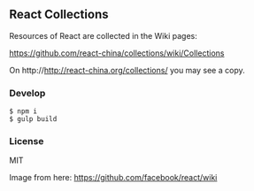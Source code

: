 React Collections
------

Resources of React are collected in the Wiki pages:

https://github.com/react-china/collections/wiki/Collections

On http://http://react-china.org/collections/ you may see a copy.

### Develop

```
$ npm i
$ gulp build
```

### License

MIT

Image from here: https://github.com/facebook/react/wiki